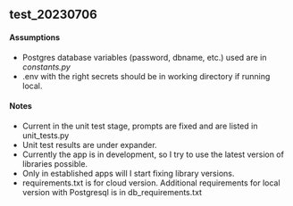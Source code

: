 ## test_20230706

#### Assumptions

 - Postgres database variables (password, dbname, etc.) used are in *constants.py*
 - .env with the right secrets should be in working directory if running local.

#### Notes

 - Current in the unit test stage, prompts are fixed and are listed in unit_tests.py
 - Unit test results are under expander.
 - Currently the app is in development, so I try to use the latest version of libraries possible.
 - Only in established apps will I start fixing library versions.
 - requirements.txt is for cloud version. Additional requirements for local version with Postgresql is in db_requirements.txt